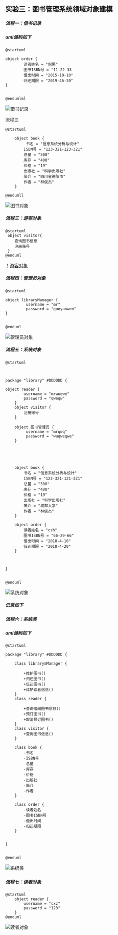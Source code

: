 

实验三：图书管理系统领域对象建模
----------------
##### 流程一：借书记录
##### uml源码如下
````
@startuml

object order {
	 	读者姓名 = "倪果"
	 	图书ISBN号 = "11-22-33
	 	借出时间 = "2015-10-10"
	 	归还期限 = "2019-46-20"
}


@endumlml

````
![借书记录](https://github.com/worldghost/is_analysis/blob/master/test3/%E5%80%9F%E4%B9%A6%E8%AE%B0%E5%BD%95.png)


流程三
````
@startuml

	object book {
	 	 书名 = "信息系统分析与设计"
	 	ISBN号 = "123-321-123-321"
	 	总量 = "500"
	 	库存 = "400"
	 	价格 = "19"
	 	出版社 = "科学出版社"
	 	简介 = "四川省德阳市"
	 	作者 = "林俊杰"
	}

@endumll
````
![图书对象](https://github.com/worldghost/is_analysis/blob/master/test3/%E5%9B%BE%E4%B9%A6%E5%AF%B9%E8%B1%A1.png)


##### 流程三：游客对象

````
@startuml
 object visitor{
    查询图书信息
    注册账号
 }
@enduml
````
！[游客对象](https://github.com/worldghost/is_analysis/blob/master/test3/%E6%B8%B8%E5%AE%A2%E5%AF%B9%E8%B1%A1.png)


##### 流程四：管理员对象

````
@startuml

object libraryManager {
		 username = "mr"
		 password = "guoyaowen"
}


@enduml
````
![管理员对象]()



##### 流程五：系统对象

````
@startuml



package "library" #DDDDDD {

object reader {
	 	username = "mrwuqwe"
		password = "qweqw"
	}
	object visitor {
		注册账号
	}

	object 图书管理员 {
		 username = "mrqwq"
		 password = "wuqweqwe"
	}



	

	object book {
	 	书名 = "信息系统分析与设计"
	 	ISBN号 = "123-321-121-321"
	 	总量 = "500"
	 	库存 = "400"
	 	价格 = "19"
	 	出版社 = "科学出版社"
	 	简介 = "成都大学"
	 	作者 = "林俊杰"
	}

	object order {
	 	读者姓名 = "csh"
	 	图书ISBN号 = "66-29-66"
	 	借出时间 = "2018-4-10"
	 	归还期限 = "2018-4-20"
	}

	

}


@enduml
````

![系统对象](https://github.com/worldghost/is_analysis/blob/master/test3/%E7%B3%BB%E7%BB%9F%E5%AF%B9%E8%B1%A1.png)

##### 记录如下

##### 流程六：系统类
##### uml源码如下
````
@startuml

package "library" #DDDDDD {

	class librarymManager {

		+维护图书()
		+归还图书()
		+借还图书()
		+维护读者信息()
	}
	class reader {

		+查询借阅图书信息()
		+预订图书()
		+取消预订图书()
	}
	class visitor {
		+查询图书信息()
	}

	class book {
	 	-书名
	 	-ISBN号
	 	-总量
	 	-库存
	 	-价格
	 	-出版社
	 	-简介
	 	-作者
	}

	class order {
	 	-读者姓名
	 	-图书ISBN号
	 	-借出时间
	 	-归还期限
	}	 


}


@enduml
````
![系统类](https://github.com/worldghost/is_analysis/blob/master/test3/%E7%B3%BB%E7%BB%9F%E7%B1%BB.png)

##### 

##### 流程七：读者对象

````
@startuml
	object reader {
	 	username = "cxz"
		password = "123"
	}
@enduml
````
![读者对象](https://github.com/worldghost/is_analysis/blob/master/test3/%E8%AF%BB%E8%80%85%E5%AF%B9%E8%B1%A1.png)
